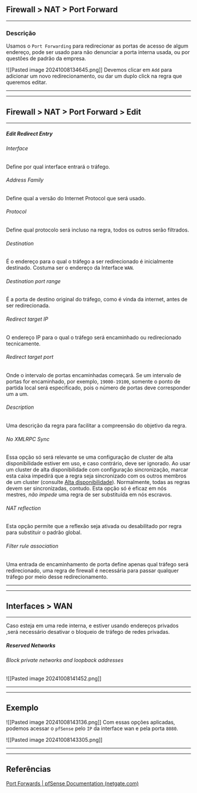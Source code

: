 ## Firewall > NAT > Port Forward
---
### Descrição
Usamos o `Port Forwarding` para redirecionar as portas de acesso de algum endereço, pode ser usado para não denunciar a porta interna usada, ou por questões de padrão da empresa.

![[Pasted image 20241008134645.png]]
Devemos clicar em `Add` para adicionar um novo redirecionamento, ou dar um duplo click na regra que queremos editar.

---
---
## Firewall > NAT > Port Forward > Edit
---
##### Edit Redirect Entry
###### Interface
Define por qual interface entrará o tráfego.
###### Address Family
Define qual a versão do Internet Protocol que será usado.
###### Protocol
Define qual protocolo será incluso na regra, todos os outros serão filtrados.
###### Destination
É o endereço para o qual o tráfego a ser redirecionado é inicialmente destinado. Costuma ser o endereço da Interface ``WAN``.
###### Destination port range
É a porta de destino original do tráfego, como é vinda da internet, antes de ser redirecionada.
###### Redirect target IP
O endereço IP para o qual o tráfego será encaminhado ou redirecionado tecnicamente.
###### Redirect target port
Onde o intervalo de portas encaminhadas começará. Se um intervalo de portas for encaminhado, por exemplo, ``19000-19100``, somente o ponto de partida local será especificado, pois o número de portas deve corresponder um a um.
###### Description
Uma descrição da regra para facilitar a compreensão do objetivo da regra.
###### No XMLRPC Sync
Essa opção só será relevante se uma configuração de cluster de alta disponibilidade estiver em uso, e caso contrário, deve ser ignorado. Ao usar um cluster de alta disponibilidade com configuração sincronização, marcar esta caixa impedirá que a regra seja sincronizado com os outros membros de um cluster (consulte [Alta disponibilidade](https://docs.netgate.com/pfsense/en/latest/highavailability/index.html)). Normalmente, todas as regras devem ser sincronizadas, contudo. Esta opção só é eficaz em nós mestres, _não impede_ uma regra de ser substituída em nós escravos.
###### NAT reflection
Esta opção permite que a reflexão seja ativada ou desabilitado por regra para substituir o padrão global.
###### Filter rule association
Uma entrada de encaminhamento de porta define apenas qual tráfego será redirecionado, uma regra de firewall é necessária para passar qualquer tráfego por meio desse redirecionamento.

---
---
## Interfaces > WAN
---
Caso esteja em uma rede interna, e estiver usando endereços privados ,será necessário desativar o bloqueio de tráfego de redes privadas.

##### Reserved Networks
###### Block private networks and loopback addresses
![[Pasted image 20241008141452.png]]

---
---
## Exemplo
![[Pasted image 20241008143136.png]]
Com essas opções aplicadas, podemos acessar o ``pfSense`` pelo `IP` da interface wan e pela porta `8080`.

![[Pasted image 20241008143305.png]]

---
---
## Referências
[Port Forwards | pfSense Documentation (netgate.com)](https://docs.netgate.com/pfsense/en/latest/nat/port-forwards.html)














































































